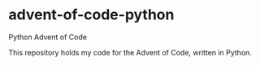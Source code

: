 # advent-of-code-python
Python Advent of Code

This repository holds my code for the Advent of Code, written in Python.
